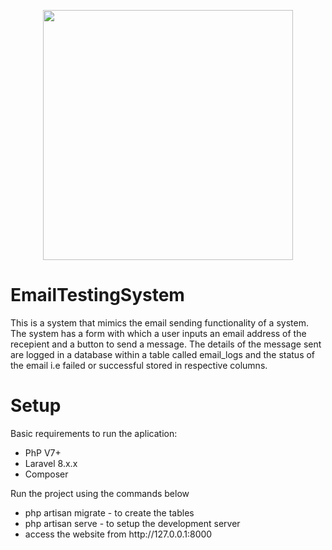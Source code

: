 <p align="center"><a href="https://laravel.com" target="_blank"><img src="https://raw.githubusercontent.com/laravel/art/master/logo-lockup/5%20SVG/2%20CMYK/1%20Full%20Color/laravel-logolockup-cmyk-red.svg" width="400"></a></p>

# EmailTestingSystem
This is a system that mimics the email sending functionality of a system. The system has a form with which a user inputs an email address of the recepient and a button to send a message. The details of the message sent are logged in a database within a table called email_logs and the status of the email i.e failed or successful stored in respective columns.<br>
<h1>Setup</h1>
<p>Basic requirements to run the aplication:</p>
<ul>
  <li>PhP V7+</li>
  <li>Laravel 8.x.x</li>
  <li>Composer <any version></li>
</ul>

<p>Run the project using the commands below</p>
<ul>
  <li>php artisan migrate - to create the tables</li>
  <li>php artisan serve - to setup the development server</li>
  <li>access the website from http://127.0.0.1:8000</li>
</ul>
